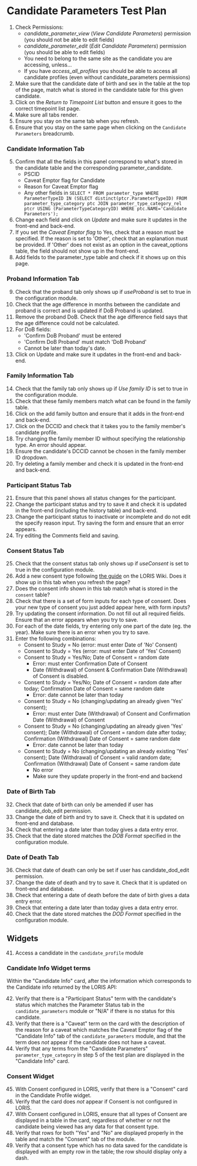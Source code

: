 # Candidate Parameters Test Plan

1. Check Permissions:
    * _candidate_parameter_view_ (_View Candidate Parameters_) permission (you should not be able to edit fields)
	* _candidate_parameter_edit_ (_Edit Candidate Parameters_) permission (you should be able to edit fields)
	* You need to belong to the same site as the candidate you are accessing, unless...
	* If you have _access_all_profiles_ you should be able to access all candidate profiles (even without candidate_parameters permissions)
2. Make sure that the candidate date of birth and sex in the table at the top of the page, match what is stored in the candidate table for this given candidate.
3. Click on the *Return to Timepoint List* button and ensure it goes to the correct timepoint list page.
4. Make sure all tabs render.
5. Ensure you stay on the same tab when you refresh.
6. Ensure that you stay on the same page when clicking on the `Candidate Parameters` breadcrumb.

### Candidate Information Tab
5. Confirm that all the fields in this panel correspond to what's stored in the candidate table and the corresponding parameter_candidate.
	* PSCID
	* Caveat Emptor flag for Candidate
	* Reason for Caveat Emptor flag
	* Any other fields in `SELECT * FROM parameter_type WHERE ParameterTypeID IN (SELECT distinct(ptcr.ParameterTypeID) FROM parameter_type_category ptc JOIN parameter_type_category_rel ptcr USING (ParameterTypeCategoryID) WHERE ptc.NAME='Candidate Parameters');`
6. Change each field and click on *Update* and make sure it updates in the front-end and back-end.
7. If you set the *Caveat Emptor flag* to Yes, check that a reason must be specified. If the reason is set to 'Other', check that an explanation must be provided. If 'Other' does not exist as an option in the caveat_options table, the field should not show up in the front-end.
8. Add fields to the parameter_type table and check if it shows up on this page.

### Proband Information Tab
9. Check that the proband tab only shows up if _useProband_ is set to true in the configuration module.
10. Check that the age difference in months between the candidate and proband is correct and is updated if DoB Proband is updated.
11. Remove the proband DoB. Check that the age difference field says that the age difference could not be calculated.
12. For DoB fields:
    * 'Confirm DoB Proband' must be entered
    * 'Confirm DoB Proband' must match 'DoB Proband'
    * Cannot be later than today's date.
13. Click on Update and make sure it updates in the front-end and back-end.

### Family Information Tab
14. Check that the family tab only shows up if _Use family ID_ is set to true in the configuration module.
15. Check that these family members match what can be found in the family table.
16. Click on the add family button and ensure that it adds in the front-end and back-end.
17. Click on the DCCID and check that it takes you to the family member's candidate profile.
18. Try changing the family member ID without specifying the relationship type. An error should appear.
19. Ensure the candidate's DCCID cannot be chosen in the family member ID dropdown.
20. Try deleting a family member and check it is updated in the front-end and back-end.

### Participant Status Tab
21. Ensure that this panel shows all status changes for the participant.
22. Change the participant status and try to save it and check it is updated in the front-end (including the history table) and back-end.
23. Change the participant status to inactivate or incomplete and do not edit the specify reason input. Try saving the form and ensure that an error appears.
24. Try editing the Comments field and saving.

### Consent Status Tab
25. Check that the consent status tab only shows up if _useConsent_ is set to true in the configuration module.
26. Add a new consent type following [the guide](https://github.com/aces/Loris/wiki/Candidate-Information-Page) on the LORIS Wiki. Does it show up in this tab when you refresh the page?
27. Does the consent info shown in this tab match what is stored in the `consent` table?
28. Check that there is a set of form inputs for each type of consent. Does your new type of consent you just added appear here, with form inputs?
29. Try updating the consent information. Do not fill out all required fields. Ensure that an error appears when you try to save.
30. For each of the date fields, try entering only one part of the date (eg. the year). Make sure there is an error when you try to save.
31. Enter the following combinations:
    * Consent to Study = No  (error: must enter Date of 'No' Consent)
    * Consent to Study = Yes (error: must enter Date of 'Yes' Consent)
    * Consent to Study = Yes/No; Date of Consent = random date
        * Error: must enter Confirmation Date of Consent
        * Date (Withdrawal) of Consent & Confirmation Date (Withdrawal) of Consent is disabled.
    * Consent to Study = Yes/No; Date of Consent = random date after today; Confirmation Date of Consent = same random date
        * Error: date cannot be later than today
    * Consent to Study = No (changing/updating an already given 'Yes' consent);
        * Error: must enter Date (Withdrawal) of Consent and Confirmation Date (Withdrawal) of Consent
    * Consent to Study = No (changing/updating an already given 'Yes' consent);  Date (Withdrawal) of Consent = random date after today; Confirmation (Withdrawal) Date of Consent = same random date
        * Error: date cannot be later than today
    * Consent to Study = No (changing/updating an already existing 'Yes' consent); Date (Withdrawal) of Consent = valid random date; Confirmation (Withdrawal) Date of Consent = same random date
        * No error
        * Make sure they update properly in the front-end and backend

### Date of Birth Tab
32. Check that date of birth can only be amended if user has candidate_dob_edit permission.
33. Change the date of birth and try to save it. Check that it is updated on front-end and database.
34. Check that entering a date later than today gives a data entry error.
35. Check that the date stored matches the _DOB Format_ specified in the configuration module. 

### Date of Death Tab
36. Check that date of death can only be set if user has candidate_dod_edit permission.
37. Change the date of death and try to save it. Check that it is updated on front-end and database.
38. Check that entering a date of death before the date of birth gives a data entry error.
39. Check that entering a date later than today gives a data entry error.
40. Check that the date stored matches the _DOD Format_ specified in the configuration module.

## Widgets
41. Access a candidate in the `candidate_profile` module

### Candidate Info Widget terms

Within the "Candidate Info" card, after the information which
corresponds to the Candidate info returned by the LORIS API:

42. Verify that there is a "Participant Status" term with the candidate's
    status which matches the Parameter Status tab in the `candidate_parameters`
    module or "N/A" if there is no status for this candidate.
43. Verify that there is a "Caveat" term on the card with the
    description of the reason for a caveat which matches the
    Caveat Emptor flag of the "Candidate Info" tab of the
    `candidate_parameters` module, and that the term does *not*
    appear if the candidate does not have a caveat.
44. Verify that any terms from the "Candidate Parameters"
    `parameter_type_category` in step 5 of the test plan are displayed
    in the "Candidate Info" card.

### Consent Widget

45. With Consent configured in LORIS, verify that there is a
   "Consent" card in the Candidate Profile widget.
46. Verify that the card does *not* appear if Consent is
    not configured in LORIS.
47. With Consent configured in LORIS, ensure that all types
    of Consent are displayed in a table in the card, regardless
    of whether or not the candidate being viewed has any
    data for that consent type.
48. Verify that rows for both "Yes" and "No" are displayed
    properly in the table and match the "Consent" tab of
    the module.
49. Verify that a consent type which has no data saved
    for the candidate is displayed with an empty row in
    the table; the row should display only a dash.
